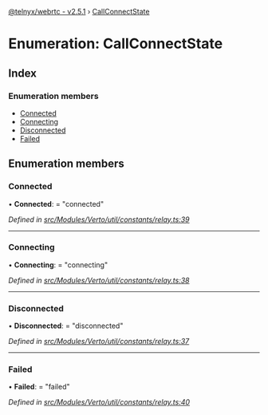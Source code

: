 [@telnyx/webrtc - v2.5.1](../README.md) › [CallConnectState](callconnectstate.md)

# Enumeration: CallConnectState

## Index

### Enumeration members

* [Connected](callconnectstate.md#connected)
* [Connecting](callconnectstate.md#connecting)
* [Disconnected](callconnectstate.md#disconnected)
* [Failed](callconnectstate.md#failed)

## Enumeration members

###  Connected

• **Connected**: = "connected"

*Defined in [src/Modules/Verto/util/constants/relay.ts:39](https://github.com/team-telnyx/webrtc/blob/main/packages/js/src/Modules/Verto/util/constants/relay.ts#L39)*

___

###  Connecting

• **Connecting**: = "connecting"

*Defined in [src/Modules/Verto/util/constants/relay.ts:38](https://github.com/team-telnyx/webrtc/blob/main/packages/js/src/Modules/Verto/util/constants/relay.ts#L38)*

___

###  Disconnected

• **Disconnected**: = "disconnected"

*Defined in [src/Modules/Verto/util/constants/relay.ts:37](https://github.com/team-telnyx/webrtc/blob/main/packages/js/src/Modules/Verto/util/constants/relay.ts#L37)*

___

###  Failed

• **Failed**: = "failed"

*Defined in [src/Modules/Verto/util/constants/relay.ts:40](https://github.com/team-telnyx/webrtc/blob/main/packages/js/src/Modules/Verto/util/constants/relay.ts#L40)*
